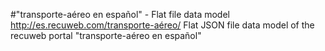 #"transporte-aéreo en español" - Flat file data model
http://es.recuweb.com/transporte-aéreo/
Flat JSON file data model of the recuweb portal "transporte-aéreo en español"
